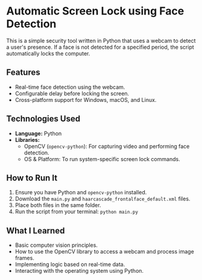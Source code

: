 # Automatic Screen Lock using Face Detection

This is a simple security tool written in Python that uses a webcam to detect a user's presence. If a face is not detected for a specified period, the script automatically locks the computer.

## Features
- Real-time face detection using the webcam.
- Configurable delay before locking the screen.
- Cross-platform support for Windows, macOS, and Linux.

## Technologies Used
- **Language:** Python
- **Libraries:**
  - OpenCV (`opencv-python`): For capturing video and performing face detection.
  - OS & Platform: To run system-specific screen lock commands.

## How to Run It
1.  Ensure you have Python and `opencv-python` installed.
2.  Download the `main.py` and `haarcascade_frontalface_default.xml` files.
3.  Place both files in the same folder.
4.  Run the script from your terminal: `python main.py`

## What I Learned
- Basic computer vision principles.
- How to use the OpenCV library to access a webcam and process image frames.
- Implementing logic based on real-time data.
- Interacting with the operating system using Python.
